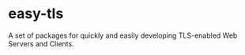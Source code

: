 # easy-tls
A set of packages for quickly and easily developing TLS-enabled Web Servers and Clients.
